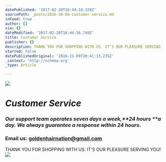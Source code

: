 ```yaml
---
datePublished: '2017-02-20T16:44:18.328Z'
sourcePath: _posts/2016-10-09-customer-service.md
inFeed: true
author: []
via: {}
dateModified: '2017-02-20T16:44:16.740Z'
title: Customer Service
publisher: {}
description: THANK YOU FOR SHOPPING WITH US. IT’S OUR PLEASURE SERVING YOU!
starred: false
datePublishedOriginal: '2016-11-09T20:41:13.235Z'
_context: 'http://schema.org'
_type: Article

---
```

![](https://the-grid-user-content.s3-us-west-2.amazonaws.com/b5bfc6f3-1bbb-43ac-bb18-cc6f6563b957.jpg)

# _**Customer Service**_

### _Our support team operates seven days a week,**24 hours **a day. We always guarantee a response within **24 hours**_.

### Email us: goldenhairnation@gmail.com

THANK YOU FOR SHOPPING WITH US. IT'S OUR PLEASURE SERVING YOU!
![](https://the-grid-user-content.s3-us-west-2.amazonaws.com/ee7182c0-7e4f-4421-bb5b-804bb8ca3c34.png)